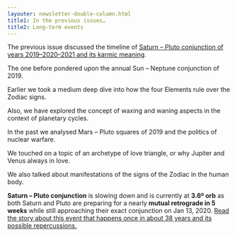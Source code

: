 ```yaml
---
layouter: newsletter-double-column.html
title1: In the previous issues…
title2: Long-term events
---
```


The previous issue discussed the timeline of [Saturn – Pluto conjunction of years 2019–2020–2021 and its karmic meaning](/posts/astrology/event/2019/03/14/timeline-of-saturn-pluto-conjunction-of-2020-and-its-karmic-meaning.html).

The one before pondered upon the annual Sun – Neptune conjunction of 2019.

Earlier we took a medium deep dive into how the four Elements rule over the Zodiac signs.

Also, we have explored the concept of waxing and waning aspects in the context of planetary cycles.

In the past we analysed Mars – Pluto squares of 2019 and the politics of nuclear warfare.

We touched on a topic of an archetype of love triangle, or why Jupiter and Venus always in love.

We also talked about manifestations of the signs of the Zodiac in the human body.

<!-- COLUMN -->

**Saturn – Pluto conjunction** is slowing down and is currently at **3.6º orb** as both Saturn and Pluto  are preparing for a nearly **mutual retrograde in 5 weeks** while still approaching their exact conjunction on Jan 13, 2020. [Read the story about this event that happens once in about 38 years and its possible repercussions.](/posts/astrology/event/2018/12/22/saturn-pluto-conjunction-year-2019.html)